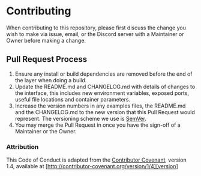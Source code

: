 # Contributing

When contributing to this repository, please first discuss the change you wish to make via issue,
email, or the Discord server with a Maintainer or Owner before making a change. 


## Pull Request Process

1. Ensure any install or build dependencies are removed before the end of the layer when doing a 
   build.
2. Update the README.md and CHANGELOG.md with details of changes to the interface, this includes new environment 
   variables, exposed ports, useful file locations and container parameters.
3. Increase the version numbers in any examples files, the README.md and the CHANGELOG.md to the new version that this
   Pull Request would represent. The versioning scheme we use is [SemVer](http://semver.org/spec/v2.0.0.html).
4. You may merge the Pull Request in once you have the sign-off of a Maintainer or the Owner.


### Attribution

This Code of Conduct is adapted from the [Contributor Covenant][homepage], version 1.4,
available at [http://contributor-covenant.org/version/1/4][version]

[homepage]: http://contributor-covenant.org
[version]: http://contributor-covenant.org/version/1/4/
